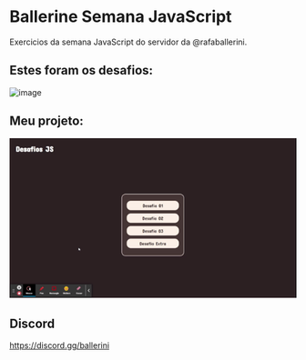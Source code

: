 # Ballerine Semana JavaScript

Exercicios da semana JavaScript do servidor da @rafaballerini.

## Estes foram os desafios:

![image](https://cdn.discordapp.com/attachments/940273848614518805/940373743870558249/tech_da_semana_-_js.png)

## Meu projeto:

<img src="./Desafio JS.gif" alt="Markdown Monster icon"/>

## Discord
https://discord.gg/ballerini